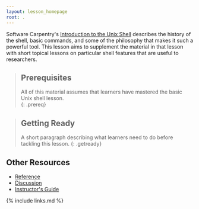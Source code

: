 ```yaml
---
layout: lesson_homepage
root: .
---
```


Software Carpentry's [Introduction to the Unix Shell](http://swcarpentry.github.io/shell-novice/) describes the history of the shell, basic commands, and some of the philosophy that makes it such a powerful tool.  This lesson aims to supplement the material in that lesson with short topical lessons on particular shell features that are useful to researchers.  

> ## Prerequisites
>
> All of this material assumes that learners have mastered
> the basic Unix shell lesson.  
{: .prereq}

> ## Getting Ready
>
> A short paragraph describing
> what learners need to do before tackling this lesson.
{: .getready}

## Other Resources

*   [Reference](reference.html)
*   [Discussion](discussion.html)
*   [Instructor's Guide](instructors.html)

{% include links.md %}
